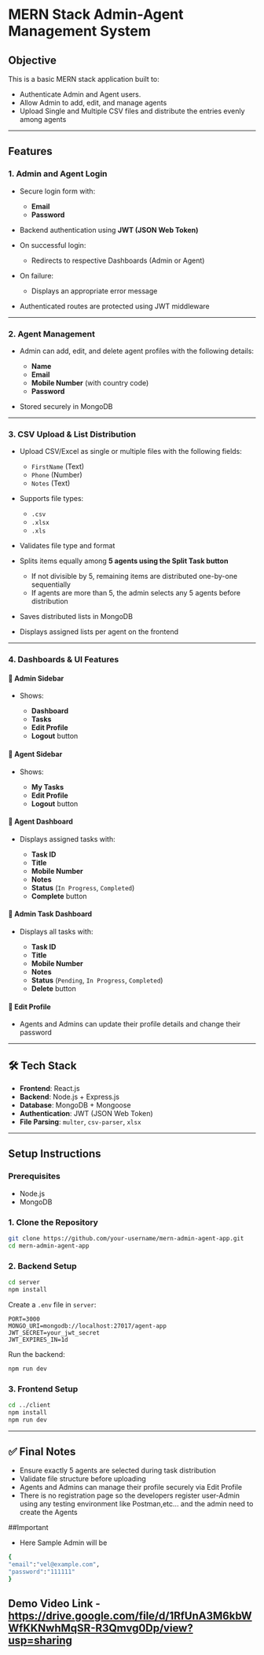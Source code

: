 # MERN Stack Admin-Agent Management System

## Objective

This is a basic MERN stack application built to:

* Authenticate Admin and Agent users.
* Allow Admin to add, edit, and manage agents
* Upload Single and Multiple CSV files and distribute the entries evenly among agents

---

##  Features

### 1. Admin and Agent Login

* Secure login form with:

  * **Email**
  * **Password**
* Backend authentication using **JWT (JSON Web Token)**
* On successful login:

  * Redirects to respective Dashboards (Admin or Agent)
* On failure:

  * Displays an appropriate error message
* Authenticated routes are protected using JWT middleware

---

### 2. Agent Management

* Admin can add, edit, and delete agent profiles with the following details:

  * **Name**
  * **Email**
  * **Mobile Number** (with country code)
  * **Password**
* Stored securely in MongoDB

---

### 3. CSV Upload & List Distribution

* Upload CSV/Excel as single or multiple files with the following fields:

  * `FirstName` (Text)
  * `Phone` (Number)
  * `Notes` (Text)
* Supports file types:

  * `.csv`
  * `.xlsx`
  * `.xls`
* Validates file type and format
* Splits items equally among **5 agents using the Split Task button**

  * If not divisible by 5, remaining items are distributed one-by-one sequentially
  * If agents are more than 5, the admin selects any 5 agents before distribution
* Saves distributed lists in MongoDB
* Displays assigned lists per agent on the frontend

---

### 4. Dashboards & UI Features

#### 🔷 Admin Sidebar

* Shows:

  * **Dashboard**
  * **Tasks**
  * **Edit Profile**
  * **Logout** button

#### 🔷 Agent Sidebar

* Shows:

  * **My Tasks**
  * **Edit Profile**
  * **Logout** button

#### 🔷 Agent Dashboard

* Displays assigned tasks with:

  * **Task ID**
  * **Title**
  * **Mobile Number**
  * **Notes**
  * **Status** (`In Progress`, `Completed`)
  * **Complete** button

#### 🔷 Admin Task Dashboard

* Displays all tasks with:

  * **Task ID**
  * **Title**
  * **Mobile Number**
  * **Notes**
  * **Status** (`Pending`, `In Progress`, `Completed`)
  * **Delete** button

#### 🔷 Edit Profile 

* Agents and Admins can update their profile details and change their password

---

## 🛠️ Tech Stack

* **Frontend**: React.js
* **Backend**: Node.js + Express.js
* **Database**: MongoDB + Mongoose
* **Authentication**: JWT (JSON Web Token)
* **File Parsing**: `multer`, `csv-parser`, `xlsx`

---




## Setup Instructions

### Prerequisites

* Node.js
* MongoDB 

### 1. Clone the Repository

```bash
git clone https://github.com/your-username/mern-admin-agent-app.git
cd mern-admin-agent-app
```

### 2. Backend Setup

```bash
cd server
npm install
```

Create a `.env` file in `server`:

```env
PORT=3000
MONGO_URI=mongodb://localhost:27017/agent-app
JWT_SECRET=your_jwt_secret
JWT_EXPIRES_IN=1d
```

Run the backend:

```bash
npm run dev
```

### 3. Frontend Setup

```bash
cd ../client
npm install
npm run dev
```

---

## ✅ Final Notes

* Ensure exactly 5 agents are selected during task distribution
* Validate file structure before uploading
* Agents and Admins can manage their profile securely via Edit Profile
* There is no registration page so the developers register user-Admin using any testing environment like Postman,etc... and the admin need to create the Agents

 
##Important
* Here Sample Admin will be
 ```bash
{
 "email":"vel@example.com",
 "password":"111111"
 }

```
## Demo Video Link - https://drive.google.com/file/d/1RfUnA3M6kbWWfKKNwhMqSR-R3Qmvg0Dp/view?usp=sharing



